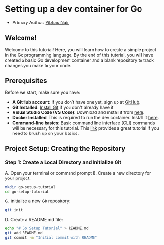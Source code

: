 # Setting up a dev container for Go
* Primary Author: [Vibhas Nair](https://github.com/nairvibhas18)

## Welcome!
Welcome to this tutorial! Here, you will learn how to create a simple project in the Go 
programming language. By the end of this tutorial, you will have created a basic Go
development container and a blank repository to track changes you make to your code.

## Prerequisites 
Before we start, make sure you have:
- **A GitHub account**: If you don’t have one yet, sign up at [GitHub](https://github.com/).
- **Git Installed**: [Install Git](https://git-scm.com/book/en/v2/Getting-Started-Installing-Git) if you don't already have it
- **Visual Studio Code (VS Code)**: Download and install it from [here](https://code.visualstudio.com/).
- **Docker Installed**: This is required to run the dev container. Install it [here](https://www.docker.com/products/docker-desktop/).
- **Command-line basics**: Basic command line interface (CLI) commands will be necessary for this tutorial. This [link](https://aws.amazon.com/what-is/cli/#:~:text=A%20command%20line%20interface%20(CLI)%20is%20a%20text%2Dbased,operating%20system%20and%20the%20user.) provides a great tutorial if you need to brush up on your basics.

## Project Setup: Creating the Repository
### Step 1: Create a Local Directory and Initialize Git
A. Open your terminal or command prompt
B. Create a new directory for your project:
```bash 
mkdir go-setup-tutorial
cd go-setup-tutorial
```
C. Initialize a new Git repository:
```bash
git init
```
D. Create a README.md file: 
```bash
echo "# Go Setup Tutorial" > README.md
git add README.md
git commit -m "Initial commit with README"
```